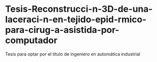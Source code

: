 # Tesis-Reconstrucci-n-3D-de-una-laceraci-n-en-tejido-epid-rmico-para-cirug-a-asistida-por-computador
Tesis para optar por el título de ingeniero en automática industrial
